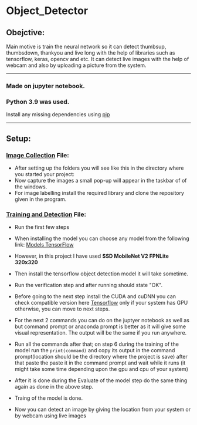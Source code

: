 # Object_Detector

## Obejctive:
Main motive is train the neural network so it can detect thumbsup, thumbsdown, thankyou and live long with the help of libraries such as tensorflow, keras, opencv and etc. It     can detect live images with the help of webcam and also by uploading a picture from the system.
  
-------------------------------------------------------------------------------------------------------------------------------------
### Made on jupyter notebook.
### Python 3.9 was used.

Install any missing dependencies using  [pip](https://pip.pypa.io/en/stable/installing/)

-------------------------------------------------------------------------------------------------------------------------------------

## Setup:
###  [Image Collection](https://github.com/Garvit-01/Object_Detector/blob/main/1.%20Image%20Collection.ipynb) File:

  - After setting up the folders you will see like this in the directory where you started your project:
  - Now capture the images a small pop-up will appear in the taskbar of of the windows.
  - For image labelling install the required library and clone the repository given in the program.

### [Training and Detection](https://github.com/Garvit-01/Object_Detector/blob/main/2.%20Training%20and%20Detection.ipynb) File:

- Run the first few steps
- When installing the model you can choose any model from the following link: 
  [Models TensorFlow](https://github.com/tensorflow/models/blob/master/research/object_detection/g3doc/tf2_detection_zoo.md)
- However, in this project I have used **SSD MobileNet V2 FPNLite 320x320**
- Then install the tensorflow object detection model it will take sometime.
- Run the verification step and after running should state "OK".

- Before going to the next step install the CUDA and cuDNN you can check compatible version here [Tensorflow](https://www.tensorflow.org/install/source_windows) only if your system has GPU otherwise, you can move to next steps.
- For the next 2 commands you can do on the juptyer notebook as well as but command prompt or anaconda prompt is better as it will give some visual representation. The output will be the same if you run anywhere. 
- Run all the commands after that; on step 6 during the training of the model run the `print(command)` and copy its output in the command prompt(location should be the directory   where the project is save) after that paste the paste it in the command prompt and wait while it runs (it might take some time depending upon the gpu and cpu of your system)
- After it is done during the Evaluate of the model step do the same thing again as done in the above  step.

- Traing of the model is done.
- Now you can detect an image by giving the location from your system or by webcam using live images



